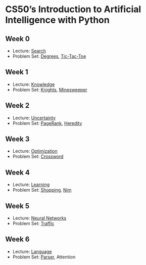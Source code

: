 # CS50’s Introduction to Artificial Intelligence with Python

## Week 0

- Lecture: [Search](src0)
- Problem Set: [Degrees](degrees), [Tic-Tac-Toe](tictactoe)

## Week 1

- Lecture: [Knowledge](src1)
- Problem Set: [Knights](knights), [Minesweeper](minesweeper)

## Week 2

- Lecture: [Uncertainty](src2)
- Problem Set: [PageRank](pagerank), [Heredity](heredity)

## Week 3

- Lecture: [Optimization](src3)
- Problem Set: [Crossword](crossword)

## Week 4

- Lecture: [Learning](src4)
- Problem Set: [Shopping](shopping), [Nim](nim)

## Week 5

- Lecture: [Neural Networks](src5)
- Problem Set: [Traffic](traffic)

## Week 6

- Lecture: [Language](src6)
- Problem Set: [Parser](parser), Attention
